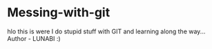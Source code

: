 # Messing-with-git
hlo this is were I do stupid stuff with GIT and learning along the way...
<br> 
Author - LUNABI :)
